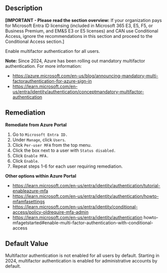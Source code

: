 ## Description

**[IMPORTANT - Please read the section overview:** If your organization pays for Microsoft Entra ID licensing (included in Microsoft 365 E3, E5, F5, or Business Premium, and EM&S E3 or E5 licenses) and CAN use Conditional Access, ignore the recommendations in this section and proceed to the Conditional Access section.]

Enable multifactor authentication for all users.

**Note:** Since 2024, Azure has been rolling out mandatory multifactor authentication. For more information:

- https://azure.microsoft.com/en-us/blog/announcing-mandatory-multi-factorauthentication-for-azure-sign-in
- https://learn.microsoft.com/en-us/entra/identity/authentication/conceptmandatory-multifactor-authentication

## Remediation

**Remediate from Azure Portal**

1. Go to `Microsoft Entra ID.`
2. Under `Manage`, click `Users`.
3. Click `Per-user MFA` from the top menu.
4. Click the box next to a user with `Status disabled.`
5. Click `Enable MFA.`
6. Click `Enable`.
7. Repeat steps 1-6 for each user requiring remediation.

**Other options within Azure Portal**

- https://learn.microsoft.com/en-us/entra/identity/authentication/tutorial-enableazure-mfa
- https://learn.microsoft.com/en-us/entra/identity/authentication/howto-mfamfasettings
- https://learn.microsoft.com/en-us/entra/identity/conditional-access/policy-oldrequire-mfa-admin
- https://learn.microsoft.com/en-us/entra/identity/authentication howto-mfagetstarted#enable-multi-factor-authentication-with-conditional-access

## Default Value

Multifactor authentication is not enabled for all users by default. Starting in 2024, multifactor authentication is enabled for administrative accounts by default.

